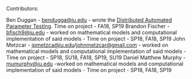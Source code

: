 Contributors:

Ben Duggan - bendugga@iu.edu - wrote the [Distributed Automated Parameter Testing](https://github.com/BenSDuggan/DAPT). Time on project - FA18, SP19
Brandon Fischer - bfisch9@iu.edu - worked on mathematical models and computational implementation of said models - Time on project - SP18, FA18, SP19
John Metzcar - jpmetzca@iu.edu/johnmetzcar@gmail.com - worked on mathematical models and computational implementation of said models - Time on project - SP18, SU18, FA18, SP19, SU19
Daniel Matthew Murphy - mumurphy@iu.edu -worked on mathematical models and computational implementation of said models - Time on project - SP18, FA18, SP19

